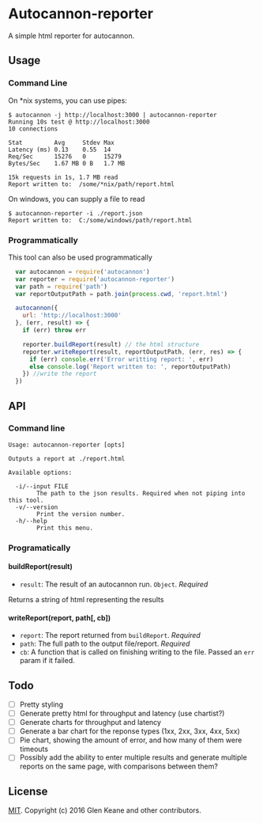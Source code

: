 # Autocannon-reporter

A simple html reporter for autocannon.

## Usage

### Command Line

On *nix systems, you can use pipes:

```
$ autocannon -j http://localhost:3000 | autocannon-reporter
Running 10s test @ http://localhost:3000
10 connections

Stat         Avg     Stdev Max
Latency (ms) 0.13    0.55  14
Req/Sec      15276   0     15279
Bytes/Sec    1.67 MB 0 B   1.7 MB

15k requests in 1s, 1.7 MB read
Report written to:  /some/*nix/path/report.html
```

On windows, you can supply a file to read
```
$ autocannon-reporter -i ./report.json
Report written to:  C:/some/windows/path/report.html
```

### Programmatically

This tool can also be used programmatically

```js
  var autocannon = require('autocannon')
  var reporter = require('autocannon-reporter')
  var path = require('path')
  var reportOutputPath = path.join(process.cwd, 'report.html')

  autocannon({
    url: 'http://localhost:3000'
  }, (err, result) => {
    if (err) throw err

    reporter.buildReport(result) // the html structure
    reporter.writeReport(result, reportOutputPath, (err, res) => {
      if (err) console.err('Error writting report: ', err)
      else console.log('Report written to: ', reportOutputPath)
    }) //write the report
  })
```

## API

### Command line
```
Usage: autocannon-reporter [opts]

Outputs a report at ./report.html

Available options:

  -i/--input FILE
        The path to the json results. Required when not piping into this tool.
  -v/--version
        Print the version number.
  -h/--help
        Print this menu.
```

### Programatically

#### buildReport(result)

* `result`: The result of an autocannon run. `Object`. _Required_

Returns a string of html representing the results


#### writeReport(report, path[, cb])

* `report`: The report returned from `buildReport`. _Required_
* `path`: The full path to the output file/report. _Required_
* `cb`: A function that is called on finishing writing to the file. Passed an `err` param if it failed.

## Todo

- [ ] Pretty styling
- [ ] Generate pretty html for throughput and latency (use chartist?)
- [ ] Generate charts for throughput and latency
- [ ] Generate a bar chart for the reponse types (1xx, 2xx, 3xx, 4xx, 5xx)
- [ ] Pie chart, showing the amount of error, and how many of them were timeouts
- [ ] Possibly add the ability to enter multiple results and generate multiple reports on the same page, with comparisons between them?

## License

[MIT](./LICENSE). Copyright (c) 2016 Glen Keane and other contributors.
